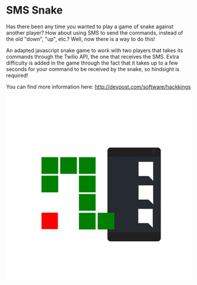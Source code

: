 # SMS Snake
Has there been any time you wanted to play a game of snake against another player? How about using SMS to send the commands, instead of the old "down", "up", etc.? Well, now there is a way to do this! 

An adapted javascript snake game to work with two players that takes its commands through the Twilio API, the one that receives the SMS. Extra difficulty is added in the game through the fact that it takes up to a few seconds for your command to be received by the snake, so hindsight is required!


You can find more information here: http://devpost.com/software/hackkings

![Logo](/logo.png)

